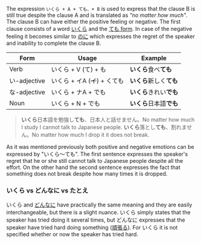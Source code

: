 The expression `いくら + A + ても、+ B` is used to express that the clause B is still true despite the clause A and is translated as *"no matter how much"*. The clause B can have either the positive feeling or negative. The first clause consists of a word [いくら](w1219980) and the [ても form](127).
In case of the negative feeling it becomes similar to [のに](94) which expresses the regret of the speaker and inability to complete the clause B.

|Form|Usage|Example|
|-|-|-|
|Verb|いくら + V (て) + も|**いくら**食べ**ても**|
|い-adjective|いくら + イA (~~イ~~) + くても|**いくら**新しく**ても**|
|な-adjective|いくら + ナA + でも|**いくら**きれい**でも**|
|Noun|いくら + N + でも|**いくら**日本語**でも**|

>**いくら**日本語を勉強し**ても**、日本人と話せません。No matter how much I study I cannot talk to Japanese people.
>**いくら**落とし**ても**、割れません。No matter how much I drop it it does not break.

As it was mentioned previously both positive and negative emotions can be expressed by "いくら～ても". The first sentence expresses the speaker's regret that he or she still cannot talk to Japanese people despite all the effort. On the other hand the second sentence expresses the fact that something does not break despite how many times it is dropped.

### いくら vs どんなに vs たとえ
いくら and [どんなに](263) have practically the same meaning and they are easily interchangeable, but there is a slight nuance. いくら simply states that the speaker has tried doing it several times, but どんなに expresses that the speaker have tried hard doing something ([頑張る](w1217700)). For いくら it is not specified whether or now the speaker has tried hard.